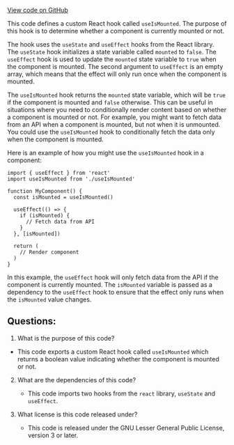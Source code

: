 [View code on GitHub](https://github.com/alephium/alephium-web3/packages/web3-react/src/hooks/useIsMounted.tsx)

This code defines a custom React hook called `useIsMounted`. The purpose of this hook is to determine whether a component is currently mounted or not. 

The hook uses the `useState` and `useEffect` hooks from the React library. The `useState` hook initializes a state variable called `mounted` to `false`. The `useEffect` hook is used to update the `mounted` state variable to `true` when the component is mounted. The second argument to `useEffect` is an empty array, which means that the effect will only run once when the component is mounted.

The `useIsMounted` hook returns the `mounted` state variable, which will be `true` if the component is mounted and `false` otherwise. This can be useful in situations where you need to conditionally render content based on whether a component is mounted or not. For example, you might want to fetch data from an API when a component is mounted, but not when it is unmounted. You could use the `useIsMounted` hook to conditionally fetch the data only when the component is mounted.

Here is an example of how you might use the `useIsMounted` hook in a component:

```
import { useEffect } from 'react'
import useIsMounted from './useIsMounted'

function MyComponent() {
  const isMounted = useIsMounted()

  useEffect(() => {
    if (isMounted) {
      // Fetch data from API
    }
  }, [isMounted])

  return (
    // Render component
  )
}
```

In this example, the `useEffect` hook will only fetch data from the API if the component is currently mounted. The `isMounted` variable is passed as a dependency to the `useEffect` hook to ensure that the effect only runs when the `isMounted` value changes.
## Questions: 
 1. What is the purpose of this code?
   - This code exports a custom React hook called `useIsMounted` which returns a boolean value indicating whether the component is mounted or not.

2. What are the dependencies of this code?
   - This code imports two hooks from the `react` library, `useState` and `useEffect`.

3. What license is this code released under?
   - This code is released under the GNU Lesser General Public License, version 3 or later.